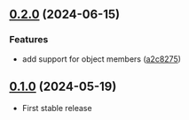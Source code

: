 ## [0.2.0](https://github.com/louy/ts-gettext-extractor/compare/v0.1.0...v0.2.0) (2024-06-15)

### Features

* add support for object members ([a2c8275](https://github.com/louy/ts-gettext-extractor/commit/a2c8275aac4f4e973ce35b6fd4f4082570c03c16))
## [0.1.0](https://github.com/louy/ts-gettext-extractor/releases/tag/v0.1.0) (2024-05-19)
- First stable release
